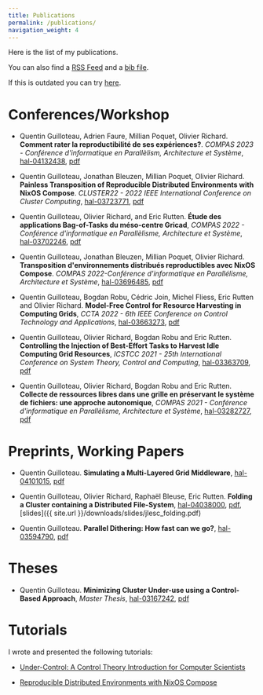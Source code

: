```yaml
---
title: Publications
permalink: /publications/
navigation_weight: 4
---
```


Here is the list of my publications.

You can also find a [RSS Feed](https://api.archives-ouvertes.fr/search/?wt=rss&q=authIdHal_s%3A%28quentin-guilloteau%29) and a [bib file](https://api.archives-ouvertes.fr/search/?wt=bibtex&q=authIdHal_s%3A%28quentin-guilloteau%29).

If this is outdated you can try [here](https://cv.archives-ouvertes.fr/quentin-guilloteau).

# Conferences/Workshop

- Quentin Guilloteau, Adrien Faure, Millian Poquet, Olivier Richard. **Comment rater la reproductibilité de ses expériences?**. *COMPAS 2023 - Conférence d'informatique en Parallèlism, Architecture et Système*, [hal-04132438](https://hal.science/hal-04132438), [pdf](https://hal.science/hal-04132438v1/file/rater_repro.pdf)

- Quentin Guilloteau, Jonathan Bleuzen, Millian Poquet, Olivier Richard. **Painless Transposition of Reproducible Distributed Environments with NixOS Compose**. *CLUSTER22 - 2022 IEEE International Conference on Cluster Computing*, [hal-03723771](https://hal.archives-ouvertes.fr/hal-03723771), [pdf](https://hal.archives-ouvertes.fr/hal-03723771/document)

- Quentin Guilloteau, Olivier Richard, and Eric Rutten. **Étude des applications Bag-of-Tasks du méso-centre Gricad**, *COMPAS 2022 - Conférence d'informatique en Parallèlisme, Architecture et Système*, [hal-03702246](https://hal.archives-ouvertes.fr/hal-03702246), [pdf](https://hal.archives-ouvertes.fr/hal-03702246/document)

- Quentin Guilloteau, Jonathan Bleuzen, Millian Poquet, Olivier Richard. **Transposition d'environnements distribués reproductibles avec NixOS Compose**. *COMPAS 2022-Conférence d'informatique en Parallélisme, Architecture et Système*, [hal-03696485](https://hal.archives-ouvertes.fr/hal-03696485), [pdf](https://hal.archives-ouvertes.fr/hal-03696485/document)

- Quentin Guilloteau, Bogdan Robu, Cédric Join, Michel Fliess, Eric Rutten and Olivier Richard. **Model-Free Control for Resource Harvesting in Computing Grids**, *CCTA 2022 - 6th IEEE Conference on Control Technology and Applications*, [hal-03663273](https://hal.archives-ouvertes.fr/hal-03663273), [pdf](https://hal.archives-ouvertes.fr/hal-03663273)

- Quentin Guilloteau, Olivier Richard, Bogdan Robu and Eric Rutten. **Controlling the Injection of Best-Effort Tasks to Harvest Idle Computing Grid Resources**, *ICSTCC 2021 - 25th International Conference on System Theory, Control and Computing*, [hal-03363709](https://hal.inria.fr/hal-03363709/), [pdf](https://hal.inria.fr/hal-03363709/file/ICSTCC_2021.pdf)

- Quentin Guilloteau, Olivier Richard, Bogdan Robu and Eric Rutten. **Collecte de ressources libres dans une grille en préservant le système de fichiers: une approche autonomique**, *COMPAS 2021 - Conférence d'informatique en Parallèlisme, Architecture et Système*, [hal-03282727](https://hal.inria.fr/hal-03282727/), [pdf](https://hal.inria.fr/hal-03282727/file/COMPAS21_Guilloteau_collecte_ressources_libres_approche_autonomique.pdf)

# Preprints, Working Papers

- Quentin Guilloteau. **Simulating a Multi-Layered Grid Middleware**, [hal-04101015](https://hal.science/hal-04101015), [pdf](https://hal.science/hal-04101015v1/file/batcigri.pdf)

- Quentin Guilloteau, Olivier Richard, Raphaël Bleuse, Eric Rutten. **Folding a Cluster containing a Distributed File-System**, [hal-04038000](https://hal.science/hal-04038000), [pdf](https://hal.science/hal-04038000v1/file/main.pdf), [slides]({{ site.url }}/downloads/slides/jlesc_folding.pdf)

- Quentin Guilloteau. **Parallel Dithering: How fast can we go?**, [hal-03594790](https://hal.science/hal-03594790/), [pdf](https://hal.science/hal-03594790/document)

# Theses

- Quentin Guilloteau. **Minimizing Cluster Under-use using a Control-Based Approach**, *Master Thesis*, [hal-03167242](https://hal.archives-ouvertes.fr/hal-03167242/), [pdf](https://hal.archives-ouvertes.fr/hal-03167242/file/M2_report_Quentin_Guilloteau.pdf)

# Tutorials

I wrote and presented the following tutorials:

- [Under-Control: A Control Theory Introduction for Computer Scientists](https://control-for-computing.gitlabpages.inria.fr/tutorial/intro.html)

- [Reproducible Distributed Environments with NixOS Compose](https://nixos-compose.gitlabpages.inria.fr/tuto-nxc/)
